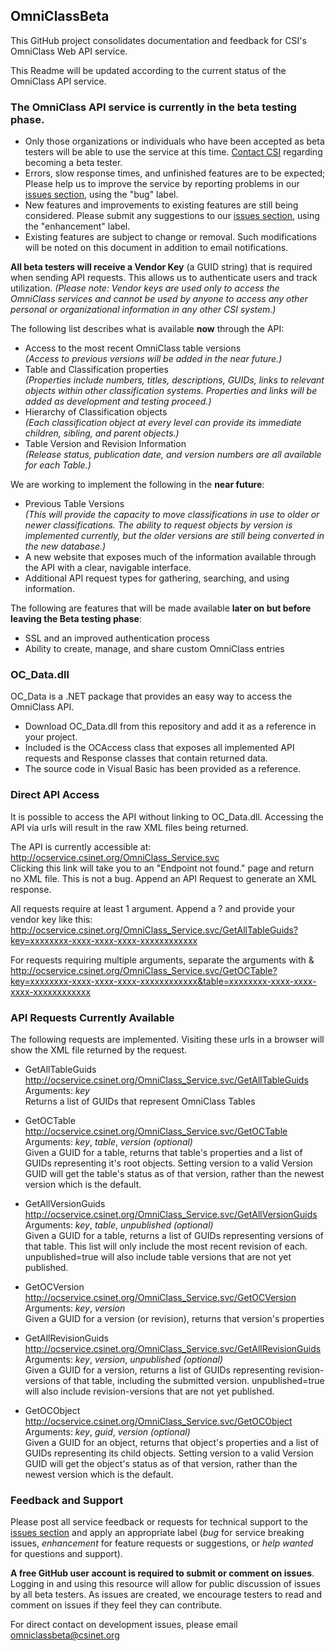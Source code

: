 ## OmniClassBeta
This GitHub project consolidates documentation and feedback for CSI's OmniClass Web API service.

This Readme will be updated according to the current status of the OmniClass API service.

### The OmniClass API service is currently in the beta testing phase.
- Only those organizations or individuals who have been accepted as beta testers will be able to use the service at this time.  [Contact CSI](mailto:omniclassbeta@csinet.org) regarding becoming a beta tester.
- Errors, slow response times, and unfinished features are to be expected;  Please help us to improve the service by reporting problems in our [issues section](https://github.com/csi-net/OmniClassBeta/issues), using the "bug" label.
- New features and improvements to existing features are still being considered.  Please submit any suggestions to our [issues section](https://github.com/csi-net/OmniClassBeta/issues), using the "enhancement" label.
- Existing features are subject to change or removal.  Such modifications will be noted on this document in addition to email notifications.

**All beta testers will receive a Vendor Key** (a GUID string) that is required when sending API requests.  This allows us to authenticate users and track utilization.  *(Please note: Vendor keys are used only to access the OmniClass services and cannot be used by anyone to access any other personal or organizational information in any other CSI system.)*

The following list describes what is available **now** through the API:
- Access to the most recent OmniClass table versions  
*(Access to previous versions will be added in the near future.)*
- Table and Classification properties  
*(Properties include numbers, titles, descriptions, GUIDs, links to relevant objects within other classification systems.  Properties and links will be added as development and testing proceed.)*
- Hierarchy of Classification objects  
*(Each classification object at every level can provide its immediate children, sibling, and parent objects.)*
- Table Version and Revision Information  
*(Release status, publication date, and version numbers are all available for each Table.)*

We are working to implement the following in the **near future**:
- Previous Table Versions  
*(This will provide the capacity to move classifications in use to older or newer classifications. The ability to request objects by version is implemented currently, but the older versions are still being converted in the new database.)*
- A new website that exposes much of the information available through the API with a clear, navigable interface.
- Additional API request types for gathering, searching, and using information.

The following are features that will be made available **later on but before leaving the Beta testing phase**:
- SSL and an improved authentication process  
- Ability to create, manage, and share custom OmniClass entries  

### OC_Data.dll
OC_Data is a .NET package that provides an easy way to access the OmniClass API.

- Download OC_Data.dll from this repository and add it as a reference in your project.
- Included is the OCAccess class that exposes all implemented API requests and Response classes that contain returned data.
- The source code in Visual Basic has been provided as a reference.

### Direct API Access
It is possible to access the API without linking to OC_Data.dll.  Accessing the API via urls will result in the raw XML files being returned.

The API is currently accessible at:  
http://ocservice.csinet.org/OmniClass_Service.svc  
Clicking this link will take you to an "Endpoint not found." page and return no XML file.  This is not a bug.  Append an API Request to generate an XML response.

All requests require at least 1 argument.  Append a ? and provide your vendor key like this:  
http://ocservice.csinet.org/OmniClass_Service.svc/GetAllTableGuids?key=xxxxxxxx-xxxx-xxxx-xxxx-xxxxxxxxxxxx

For requests requiring multiple arguments, separate the arguments with &  
http://ocservice.csinet.org/OmniClass_Service.svc/GetOCTable?key=xxxxxxxx-xxxx-xxxx-xxxx-xxxxxxxxxxxx&table=xxxxxxxx-xxxx-xxxx-xxxx-xxxxxxxxxxxx

### API Requests Currently Available

The following requests are implemented.  Visiting these urls in a browser will show the XML file returned by the request.

- GetAllTableGuids  
http://ocservice.csinet.org/OmniClass_Service.svc/GetAllTableGuids  
Arguments: *key*  
Returns a list of GUIDs that represent OmniClass Tables

- GetOCTable  
http://ocservice.csinet.org/OmniClass_Service.svc/GetOCTable  
Arguments: *key*, *table*, *version (optional)*  
Given a GUID for a table, returns that table's properties and a list of GUIDs representing it's root objects.  Setting version to a valid Version GUID will get the table's status as of that version, rather than the newest version which is the default.

- GetAllVersionGuids  
http://ocservice.csinet.org/OmniClass_Service.svc/GetAllVersionGuids  
Arguments: *key*, *table*, *unpublished (optional)*  
Given a GUID for a table, returns a list of GUIDs representing versions of that table.  This list will only include the most recent revision of each.  unpublished=true will also include table versions that are not yet published.

- GetOCVersion  
http://ocservice.csinet.org/OmniClass_Service.svc/GetOCVersion  
Arguments: *key*, *version*  
Given a GUID for a version (or revision), returns that version's properties

- GetAllRevisionGuids  
http://ocservice.csinet.org/OmniClass_Service.svc/GetAllRevisionGuids  
Arguments: *key*, *version*, *unpublished (optional)*  
Given a GUID for a version, returns a list of GUIDs representing revision-versions of that table, including the submitted version.  unpublished=true will also include revision-versions that are not yet published.

- GetOCObject  
http://ocservice.csinet.org/OmniClass_Service.svc/GetOCObject  
Arguments: *key*, *guid*, *version (optional)*  
Given a GUID for an object, returns that object's properties and a list of GUIDs representing its child objects.  Setting version to a valid Version GUID will get the object's status as of that version, rather than the newest version which is the default.

### Feedback and Support
Please post all service feedback or requests for technical support to the [issues section](https://github.com/csi-net/OmniClassBeta/issues) and apply an appropriate label (*bug* for service breaking issues, *enhancement* for feature requests or suggestions, or *help wanted* for questions and support).

**A free GitHub user account is required to submit or comment on issues**. Logging in and using this resource will allow for public discussion of issues by all beta testers.  As issues are created, we encourage testers to read and comment on issues if they feel they can contribute.

For direct contact on development issues, please email [omniclassbeta@csinet.org](mailto:omniclassbeta@csinet.org)